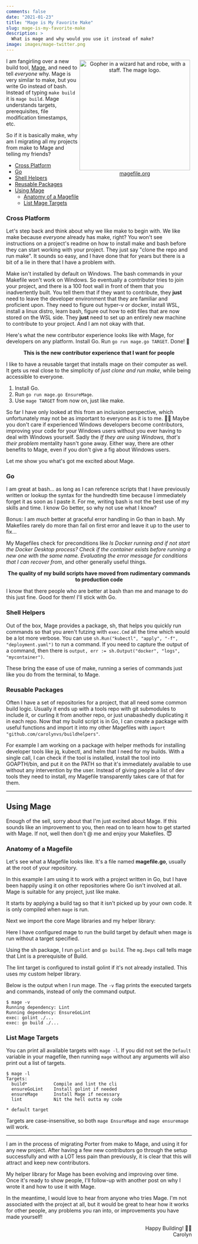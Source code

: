 ```yaml
---
comments: false
date: "2021-01-23"
title: "Mage is My Favorite Make"
slug: mage-is-my-favorite-make
description: >
  What is mage and why would you use it instead of make?
image: images/mage-twitter.png
---
```


<figure style="text-align: center; float: right; margin: 5px">
  <img src="/images/mage.png" width="300px" alt="Gopher in a wizard hat and robe, with a staff. The mage logo." />
  <figcaption><a href="https://magefile.org">magefile.org</a></figcaption>
</figure>

I am fangirling over a new build tool, [Mage](https://magefile.org), and need to tell _everyone_ why.
Mage is very similar to make, but you write Go instead of bash. 
Instead of typing `make build` it is `mage build`.
Mage understands targets, prerequisites, file modification timestamps, etc.

So if it is basically make, why am I migrating all my projects from make to Mage and telling my friends?

* [Cross Platform](#cross-platform)
* [Go](#go)
* [Shell Helpers](#shell-helpers)
* [Reusable Packages](#reusable-packages)
* [Using Mage](#using-mage)
  * [Anatomy of a Magefile](#anatomy-of-a-magefile)
  * [List Mage Targets](#list-mage-targets)

### Cross Platform

Let's step back and think about why we like make to begin with.
We like make because _everyone_ already has make, right?
You won't see instructions on a project's readme on how to install make and bash before they can start working with your project.
They just say "clone the repo and run make".
It sounds so easy, and I have done that for years but there is a bit of a lie in there that I have a problem with.

Make isn't installed by default on Windows.
The bash commands in your Makefile won't work on Windows.
So eventually a contributor tries to join your project, and there is a 100 foot wall in front of them that you inadvertently built.
You tell them that if they want to contribute, they **just** need to leave the developer environment that they are familiar and proficient upon.
They need to figure out hyper-v or docker, install WSL, install a linux distro, learn bash, figure out how to edit files that are now stored on the WSL side. They **just** need to set up an entirely new machine to contribute to your project.
And I am not okay with that.

Here's what the new contributor experience looks like with Mage, for developers on any platform.
Install Go.
Run `go run mage.go TARGET`.
Done! 🚀

<p align="center"><strong>This is the new contributor experience that I want for people</strong></p>

I like to have a reusable target that installs mage on their computer as well.
It gets us real close to the simplicity of _just clone and run make_, while being accessible to everyone.

1. Install Go.
1. Run `go run mage.go EnsureMage`.
1. Use `mage TARGET` from now on, just like make.

So far I have only looked at this from an inclusion perspective, which unfortunately may not be as important to everyone as it is to me. 🤷‍♀️
Maybe you don't care if experienced Windows developers become contributors, improving your code for your Windows users without you ever having to deal with Windows yourself.
Sadly the _If they are using Windows, that's their problem_ mentality hasn't gone away.
Either way, there are other benefits to Mage, even if you don't give a fig about Windows users.

Let me show you what's got me excited about Mage.

### Go

I am great at bash... as long as I can reference scripts that I have previously written or lookup the syntax for the hundredth time because I immediately forget it as soon as I paste it.
For me, writing bash is not the best use of my skills and time.
I know Go better, so why not use what I know?

Bonus: I am _much_ better at graceful error handling in Go than in bash.
My Makefiles rarely do more than fail on first error and leave it up to the user to fix...

My Magefiles check for preconditions like _Is Docker running and if not start the Docker Desktop process? Check if the container exists before running a new one with the same name. Evaluating the error message for conditions that I can recover from_, and other generally useful things.

<p align="center"><strong>The quality of my build scripts have moved from rudimentary commands to production code</strong></p>

I know that there people who are better at bash than me and manage to do this just fine.
Good for them! I'll stick with Go.

### Shell Helpers

Out of the box, Mage provides a package, sh, that helps you quickly run commands so that you aren't futzing with `exec.Cmd` all the time which would be a lot more verbose.
You can use `sh.Run("kubectl", "apply", "-f", "deployment.yaml")` to run a command.
If you need to capture the output of a command, then there is `output, err := sh.Output("docker", "logs", "mycontainer")`.

These bring the ease of use of make, running a series of commands just like you do from the terminal, to Mage.

### Reusable Packages

Often I have a set of repositories for a project, that all need some common build logic.
Usually it ends up with a tools repo with git submodules to include it, or curling it from another repo, or just unabashedly duplicating it in each repo.
Now that my build script is in Go, I can create a package with useful functions and import it into my other Magefiles with `import "github.com/carolynvs/buildhelpers"`.

For example I am working on a package with helper methods for installing developer tools like jq, kubectl, and helm that I need for my builds.
With a single call, I can check if the tool is installed, install the tool into GOAPTH/bin, and put it on the PATH so that it's immediately available to use without any intervention by the user.
Instead of giving people a list of dev tools they need to install, my Magefile transparently takes care of that for them.

___

## Using Mage

Enough of the sell, sorry about that I'm just excited about Mage. If this sounds like an improvement to you, then read on to learn how to get started with Mage. If not, well then don't @ me and enjoy your Makefiles. 😇

### Anatomy of a Magefile

Let's see what a Magefile looks like.
It's a file named **magefile.go**, usually at the root of your repository.

In this example I am using it to work with a project written in Go, but I have been happily using it on other repositories where Go isn't involved at all.
Mage is suitable for any project, just like make.

<script src="https://gist-it.appspot.com/github.com/carolynvs/mage-example/raw/main/magefile.go"></script>

It starts by applying a build tag so that it isn't picked up by your own code.
It is only compiled when `mage` is run.

<script src="https://gist-it.appspot.com/github.com/carolynvs/mage-example/raw/main/magefile.go?slice=0&footer=0"></script>

Next we import the core Mage libraries and my helper library:

<script src="https://gist-it.appspot.com/github.com/carolynvs/mage-example/raw/main/magefile.go?slice=4:9&footer=0"></script>

Here I have configured mage to run the build target by default when mage is run without a target specified.

<script src="https://gist-it.appspot.com/github.com/carolynvs/mage-example/raw/main/magefile.go?slice=12&footer=0"></script>

Using the sh package, I run `golint` and `go build`.
The `mg.Deps` call tells mage that Lint is a prerequisite of Build.

<script src="https://gist-it.appspot.com/github.com/carolynvs/mage-example/raw/main/magefile.go?slice=14:27&footer=0"></script>

The lint target is configured to install golint if it's not already installed.
This uses my custom helper library.

<script src="https://gist-it.appspot.com/github.com/carolynvs/mage-example/raw/main/magefile.go?slice=28:32&footer=0"></script>

Below is the output when I run mage.
The `-v` flag prints the executed targets and commands, instead of only the command output.

```console
$ mage -v
Running dependency: Lint
Running dependency: EnsureGoLint
exec: golint ./...
exec: go build ./...
```

### List Mage Targets

You can print all available targets with `mage -l`.
If you did not set the `Default` variable in your magefile, then running `mage` without any arguments will also print out a list of targets.

```console
$ mage -l
Targets:
  build*          Compile and lint the cli
  ensureGoLint    Install golint if needed
  ensureMage      Install Mage if necessary
  lint            Nit the hell outta my code

* default target
```

Targets are case-insensitive, so both `mage EnsureMage` and `mage ensuremage` will work.

___

I am in the process of migrating Porter from make to Mage, and using it for any new project.
After having a few new contributors go through the setup successfully and with a LOT less pain than previously, it is clear that this will attract and keep new contributors.

My helper library for Mage has been evolving and improving over time.
Once it's ready to show people, I'll follow-up with another post on why I wrote it and how to use it with Mage.

In the meantime, I would love to hear from anyone who tries Mage.
I'm not associated with the project at all, but it would be great to hear how it works for other people, any problems you ran into, or improvements you have made yourself!

<p align="right">
Happy Building! 🌈✨<br/>
Carolyn 
</p>